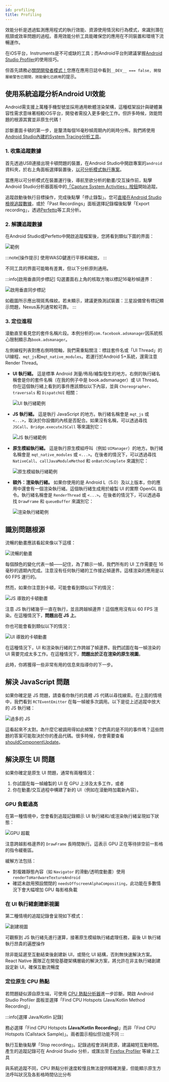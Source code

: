 ```yaml
---
id: profiling
title: Profiling
---
```


效能分析是透過監測應用程式的執行效能、資源使用情況和行為模式，來識別潛在瓶頸或效率問題的過程。善用效能分析工具能確保您的應用在不同裝置和環境下流暢運作。

在iOS平台，Instruments是不可或缺的工具；而Android平台則建議掌握[Android Studio Profiler](profiling.md#profiling-android-ui-performance-with-system-tracing)的使用技巧。

但首先請務必[關閉開發者模式！](performance.md#running-in-development-mode-devtrue)您應在應用日誌中看到`__DEV__ === false, 開發層級警告已關閉，效能優化已啟用`的提示。

## 使用系統追蹤分析Android UI效能

Android需支援上萬種手機型號並採用通用軟體渲染架構，這種框架設計與硬體兼容性需求意味著相較iOS平台，開發者需投入更多優化工作。但許多時候，效能問題的根源其實並非原生代碼！

診斷畫面卡頓的第一步，是釐清每個16毫秒幀周期內的耗時分佈。我們將使用[Android Studio內建的System Tracing分析工具](https://developer.android.com/studio/profile)。

### 1. 收集追蹤數據

首先透過USB連接出現卡頓問題的裝置，在Android Studio中開啟專案的`android`資料夾，於右上角面板選擇裝置後，[以可分析模式執行專案](https://developer.android.com/studio/profile#build-and-run)。

當應用以可分析模式在裝置運行後，導航至欲分析的動畫/交互操作前，點擊Android Studio分析器面板中的[「Capture System Activities」按鈕](https://developer.android.com/studio/profile#start-profiling)開始追蹤。

追蹤啟動後執行目標操作，完成後點擊「停止錄製」。您可[直接在Android Studio檢視追蹤數據](https://developer.android.com/studio/profile/jank-detection)，或於「Past Recordings」面板選擇記錄檔後點擊「Export recording」，透過[Perfetto](https://perfetto.dev/)等工具分析。

### 2. 解讀追蹤數據

在Android Studio或Perfetto中開啟追蹤檔案後，您將看到類似下圖的界面：

![範例](/docs/assets/SystraceExample.png)

:::note[操作提示]
使用WASD鍵進行平移和縮放。
:::

不同工具的界面可能略有差異，但以下分析原則通用。

:::info[啟用垂直同步標記]
勾選畫面右上角的核取方塊以標記16毫秒幀邊界：

![啟用垂直同步標記](/docs/assets/SystraceHighlightVSync.png)

如截圖所示應出現斑馬條紋。若未顯示，建議更換測試裝置：三星設備曾有標記顯示問題，Nexus系列通常較可靠。
:::

### 3. 定位進程

滾動直至看見您的套件名稱片段。本例分析的`com.facebook.adsmanager`因系統核心限制顯示為`book.adsmanager`。

左側線程列表對應右側時間軸，我們需重點關注：標註套件名或「UI Thread」的UI線程、`mqt_js`和`mqt_native_modules`。若運行於Android 5+系統，還需注意Render Thread。

- **UI 執行緒。** 這是標準 Android 測量/佈局/繪製發生的地方。右側的執行緒名稱會是你的套件名稱（在我的例子中是 book.adsmanager）或 UI Thread。你在這個執行緒上看到的事件應該類似以下內容，並與 `Choreographer`、`traversals` 和 `DispatchUI` 相關：

  ![UI 執行緒範例](/docs/assets/SystraceUIThreadExample.png)

- **JS 執行緒。** 這是執行 JavaScript 的地方。執行緒名稱會是 `mqt_js` 或 `<...>`，取決於你設備的內核是否配合。如果沒有名稱，可以透過尋找 `JSCall`、`Bridge.executeJSCall` 等來識別它：

  ![JS 執行緒範例](/docs/assets/SystraceJSThreadExample.png)

- **原生模組執行緒。** 這是執行原生模組呼叫（例如 `UIManager`）的地方。執行緒名稱會是 `mqt_native_modules` 或 `<...>`。在後者的情況下，可以透過尋找 `NativeCall`、`callJavaModuleMethod` 和 `onBatchComplete` 來識別它：

  ![原生模組執行緒範例](/docs/assets/SystraceNativeModulesThreadExample.png)

- **額外：渲染執行緒。** 如果你使用的是 Android L（5.0）及以上版本，你的應用中還會有一個渲染執行緒。這個執行緒生成用於繪製 UI 的實際 OpenGL 指令。執行緒名稱會是 `RenderThread` 或 `<...>`。在後者的情況下，可以透過尋找 `DrawFrame` 和 `queueBuffer` 來識別它：

  ![渲染執行緒範例](/docs/assets/SystraceRenderThreadExample.png)

## 識別問題根源

流暢的動畫應該看起來像以下這樣：

![流暢的動畫](/docs/assets/SystraceWellBehaved.png)

每個顏色的變化代表一幀——記住，為了顯示一幀，我們所有的 UI 工作需要在 16 毫秒的週期內完成。注意沒有任何執行緒的工作接近幀邊界。這樣渲染的應用是以 60 FPS 運行的。

然而，如果你注意到卡頓，可能會看到類似以下的情況：

![JS 導致的卡頓動畫](/docs/assets/SystraceBadJS.png)

注意 JS 執行緒幾乎一直在執行，並且跨越幀邊界！這個應用沒有以 60 FPS 渲染。在這種情況下，**問題出在 JS 上**。

你也可能會看到類似以下的情況：

![UI 導致的卡頓動畫](/docs/assets/SystraceBadUI.png)

在這種情況下，UI 和渲染執行緒的工作跨越了幀邊界。我們試圖在每一幀渲染的 UI 需要完成太多工作。在這種情況下，**問題出於正在渲染的原生視圖**。

此時，你將獲得一些非常有用的信息來指導你的下一步。

## 解決 JavaScript 問題

如果你確定是 JS 問題，請查看你執行的具體 JS 代碼以尋找線索。在上面的情境中，我們看到 `RCTEventEmitter` 在每一幀被多次調用。以下是從上述追蹤中放大的 JS 執行緒：

![過多的 JS](/docs/assets/SystraceBadJS2.png)

這看起來不太對。為什麼它被調用得如此頻繁？它們真的是不同的事件嗎？這些問題的答案可能取決於你的產品代碼。很多時候，你會需要查看 [shouldComponentUpdate](https://reactjs.org/docs/react-component.html#shouldcomponentupdate)。

## 解決原生 UI 問題

如果你確定是原生 UI 問題，通常有兩種情況：

1. 你試圖在每一幀繪製的 UI 在 GPU 上涉及太多工作，或者
2. 你在動畫/交互過程中構建了新的 UI（例如在滾動時加載新內容）。

### GPU 負載過高

在第一種情境中，您會看到追蹤記錄顯示 UI 執行緒和/或渲染執行緒呈現如下狀態：

![GPU 超載](/docs/assets/SystraceBadUI.png)

注意跨越影格邊界的 `DrawFrame` 長時間執行。這表示 GPU 正在等待排空前一影格的指令緩衝區。

緩解方法包括：

- 對複雜靜態內容（如 `Navigator` 的滑動/透明度動畫）使用 `renderToHardwareTextureAndroid`
- 確認未啟用預設關閉的 `needsOffscreenAlphaCompositing`，此功能在多數情況下會大幅增加 GPU 每影格負載

### 在 UI 執行緒創建新視圖

第二種情境的追蹤記錄會呈現如下模式：

![創建視圖](/docs/assets/SystraceBadCreateUI.png)

可觀察到 JS 執行緒先進行運算，接著原生模組執行緒處理任務，最後 UI 執行緒執行昂貴的遍歷操作

除非能延遲至互動結束後創建新 UI，或簡化 UI 結構，否則無快速解決方案。React Native 團隊正在開發基礎架構層級的解決方案，將允許在非主執行緒創建設定新 UI，確保互動流暢度

### 定位原生 CPU 熱點

若問題疑似源自原生端，可使用 [CPU 熱點分析器](https://developer.android.com/studio/profile/record-java-kotlin-methods)進一步診斷。開啟 Android Studio Profiler 面板並選擇「Find CPU Hotspots (Java/Kotlin Method Recording)」

:::info[選擇 Java/Kotlin 記錄]

務必選擇「Find CPU Hotspots **(Java/Kotlin Recording)**」而非「Find CPU Hotspots (Callstack Sample)」。兩者圖示相似但功能不同
:::

執行互動後點擊「Stop recording」。記錄過程會消耗資源，建議縮短互動時間。產生的追蹤記錄可在 Android Studio 分析，或匯出至 [Firefox Profiler](https://profiler.firefox.com/) 等線上工具

與系統追蹤不同，CPU 熱點分析速度較慢且無法提供精確測量，但能顯示原生方法呼叫狀況及各影格時間佔比分布